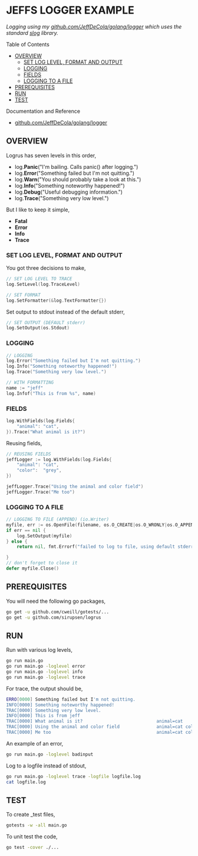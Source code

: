 # JEFFS LOGGER EXAMPLE

_Logging using my
[github.com/JeffDeCola/golang/logger](https://github.com/JeffDeCola/my-go-packages/tree/master/golang/logger)
which uses the standard
[slog](https://pkg.go.dev/log/slog)
library._

Table of Contents

* [OVERVIEW](https://github.com/JeffDeCola/my-go-examples/tree/master/common-go/logging/logrus#overview)
  * [SET LOG LEVEL, FORMAT AND OUTPUT](https://github.com/JeffDeCola/my-go-examples/tree/master/common-go/logging/logrus#set-log-level-format-and-output)
  * [LOGGING](https://github.com/JeffDeCola/my-go-examples/tree/master/common-go/logging/logrus#logging)
  * [FIELDS](https://github.com/JeffDeCola/my-go-examples/tree/master/common-go/logging/logrus#fields)
  * [LOGGING TO A FILE](https://github.com/JeffDeCola/my-go-examples/tree/master/common-go/logging/logrus#logging-to-a-file)
* [PREREQUISITES](https://github.com/JeffDeCola/my-go-examples/tree/master/common-go/logging/logrus#prerequisites)
* [RUN](https://github.com/JeffDeCola/my-go-examples/tree/master/common-go/logging/logrus#run)
* [TEST](https://github.com/JeffDeCola/my-go-examples/tree/master/common-go/logging/logrus#test)

Documentation and Reference

* [github.com/JeffDeCola/golang/logger](https://github.com/JeffDeCola/my-go-packages/tree/master/golang/logger)

## OVERVIEW

Logrus has seven levels in this order,

* log.**Panic**("I'm bailing. Calls panic() after logging.")
* log.**Error**("Something failed but I'm not quitting.")
* log.**Warn**("You should probably take a look at this.")
* log.**Info**("Something noteworthy happened!")
* log.**Debug**("Useful debugging information.")
* log.**Trace**("Something very low level.")

But I like to keep it simple,

* **Fatal**
* **Error**
* **Info**
* **Trace**

### SET LOG LEVEL, FORMAT AND OUTPUT

You got three decisions to make,

```go
// SET LOG LEVEL TO TRACE
log.SetLevel(log.TraceLevel)
```

```go
// SET FORMAT
log.SetFormatter(&log.TextFormatter{})
```

Set output to stdout instead of the default stderr,

```go
// SET OUTPUT (DEFAULT stderr)
log.SetOutput(os.Stdout)
```

### LOGGING

```go
// LOGGING
log.Error("Something failed but I'm not quitting.")
log.Info("Something noteworthy happened!")
log.Trace("Something very low level.")
```

```go
// WITH FORMATTING
name := "jeff"
log.Infof("This is from %s", name)
```

### FIELDS

```go
log.WithFields(log.Fields{
    "animal": "cat",
}).Trace("What animal is it?")
```

Reusing fields,

```go
// REUSING FIELDS
jeffLogger := log.WithFields(log.Fields{
    "animal": "cat",
    "color":  "grey",
})

jeffLogger.Trace("Using the animal and color field")
jeffLogger.Trace("Me too")
```

### LOGGING TO A FILE

```go
// LOGGING TO FILE (APPEND) (io.Writer)
myfile, err := os.OpenFile(filename, os.O_CREATE|os.O_WRONLY|os.O_APPEND, 0666)
if err == nil {
    log.SetOutput(myfile)
} else {
    return nil, fmt.Errorf("failed to log to file, using default stderr: %w", err)

}
// don't forget to close it
defer myfile.Close()
```

## PREREQUISITES

You will need the following go packages,

```bash
go get -u github.com/cweill/gotests/...
go get -u github.com/sirupsen/logrus
```

## RUN

Run with various log levels,

```bash
go run main.go
go run main.go -loglevel error
go run main.go -loglevel info
go run main.go -loglevel trace
```

For trace, the output should be,

```bash
ERRO[0000] Something failed but I'm not quitting.
INFO[0000] Something noteworthy happened!
TRAC[0000] Something very low level.
INFO[0000] This is from jeff
TRAC[0000] What animal is it?                            animal=cat
TRAC[0000] Using the animal and color field              animal=cat color=grey
TRAC[0000] Me too                                        animal=cat color=grey
```

An example of an error,

```bash
go run main.go -loglevel badinput
```

Log to a logfile instead of stdout,

```bash
go run main.go -loglevel trace -logfile logfile.log
cat logfile.log
```

## TEST

To create _test files,

```bash
gotests -w -all main.go
```

To unit test the code,

```bash
go test -cover ./...
```
